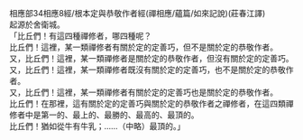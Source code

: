 相應部34相應8經/根本定與恭敬作者經(禪相應/蘊篇/如來記說)(莊春江譯)  
起源於舍衛城。  
「比丘們！有這四種禪修者，哪四種呢？  
比丘們！這裡，某一類禪修者有關於定的定善巧，但不是關於定的恭敬作者。  
又，比丘們！這裡，某一類禪修者是關於定的恭敬作者，但沒有關於定的定善巧。  
又，比丘們！這裡，某一類禪修者既沒有關於定的定善巧，也不是關於定的恭敬作者。  
又，比丘們！這裡，某一類禪修者有關於定的定善巧也是關於定的恭敬作者。  
比丘們！在那裡，這有關於定的定善巧與關於定的恭敬作者之禪修者，在這四類禪修者中是第一的、最上的、最勝的、最高的、最頂的。  
比丘們！猶如從牛有牛乳；……（中略）最頂的。」  
  
  
